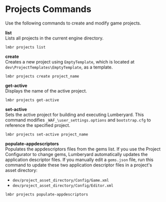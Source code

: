 # Projects Commands<a name="lmbr-exe-project"></a>

Use the following commands to create and modify game projects\.

**list**  
Lists all projects in the current engine directory\.  

```
lmbr projects list
```

**create**  
Creates a new project using `EmptyTemplate`, which is located at `dev\ProjectTemplates\EmptyTemplate`, as a template\.  

```
lmbr projects create project_name
```

**get\-active**  
Displays the name of the active project\.  

```
lmbr projects get-active
```

**set\-active**  
Sets the active project for building and executing Lumberyard\. This command modifies `_WAF_\user_settings.options` and `bootstrap.cfg` to reference the specified project\.  

```
lmbr projects set-active project_name
```

**populate\-appdescriptors**  
Populates the appdescriptors files from the gems list\. If you use the Project Configurator to change gems, Lumberyard automatically updates the application descriptor files\. If you manually edit a `gems.json` file, run this command to update these two application descriptor files in a project's asset directory:  
+ `dev/project_asset_directory/Config/Game.xml`
+ `dev/project_asset_directory/Config/Editor.xml`

```
lmbr projects populate-appdescriptors
```